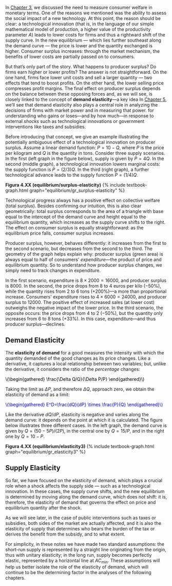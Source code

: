 

In <a href="{{ site.baseurl }}/en/I/2/4">Chapter 3</a>, we discussed the need to measure consumer welfare in monetary terms. One of the reasons we mentioned was the ability to assess the social impact of a new technology. At this point, the reason should be clear: a technological innovation (that is, in the language of our simple mathematical model of production, a higher value of the productivity parameter $A$) leads to lower costs for firms and thus a rightward shift of the supply curve. In the new equilibrium — which lies further southeast along the demand curve — the price is lower and the quantity exchanged is higher. Consumer surplus increases: through the market mechanism, the benefits of lower costs are partially passed on to consumers.

But that’s only part of the story. What happens to producer surplus? Do firms earn higher or lower profits? The answer is not straightforward. On the one hand, firms face lower unit costs and sell a larger quantity — two effects that tend to boost profits. On the other hand, the lower selling price compresses profit margins. The final effect on producer surplus depends on the balance between these opposing forces and, as we will see, is closely linked to the concept of <b>demand elasticity</b>—a key idea
<span class="marginnote">
In <a href="{{ site.baseurl }}/en/II/5">Chapter 5</a>, we’ll see that demand elasticity also plays a central role in analyzing the decisions of firms with market power and in measuring that power.
</span>
for understanding who gains or loses—and by how much—in response to external <i>shocks</i> such as technological innovations or government interventions like taxes and subsidies.

Before introducing that concept, we give an example illustrating the potentially ambiguous effect of a technological innovation on producer surplus. Assume a linear demand function: $P = 10 - Q$, where $P$ is the price per kilogram and $Q$ is the quantity in tons. Consider three supply scenarios. In the first (left graph in the figure below), supply is given by $P = 4Q$. In the second (middle graph), a technological innovation lowers marginal costs: the supply function is $P = (2/3)Q$. In the third (right graph), a further technological advance leads to the supply function $P = (1/4)Q$.

<a id="gr_equilibrium/surplus-elasticity"><strong>Figura 4.XX (equilibrium/surplus-elasticity)</strong></a>
{% include textbook-graph.html graph="equilibrium/gr_surplus-elasticity" %}

Technological progress always has a positive effect on collective welfare (total surplus). Besides confirming our intuition, this is also clear geometrically: total surplus corresponds to the area of a triangle with base equal to the intercept of the demand curve and height equal to the equilibrium quantity, which increases as the supply curve shifts to the right. The effect on consumer surplus is equally straightforward: as the equilibrium price falls, consumer surplus increases.

Producer surplus, however, behaves differently: it increases from the first to the second scenario, but decreases from the second to the third. The geometry of the graph helps explain why: producer surplus (green area) is always equal to half of consumers' <i>expenditure</i>—the product of price and equilibrium quantity. So to understand how producer surplus changes, we simply need to track changes in expenditure.

In the first scenario, expenditure is $8 \times 2000 = 16000$, and producer surplus is $8000$. In the second, the price drops from 8 to 4 euros per kilo (−50%), while the quantity rises from 2 to 6 tons (+200%)—a more than proportional increase. Consumers' expenditure rises to $4 \times 6000 = 24000$, and producer surplus to $12000$. The positive effect of increased sales (at lower cost) outweighs the negative impact of the lower price. In the third scenario, the opposite occurs: the price drops from 4 to 2 (−50%), but the quantity only increases from 6 to 8 tons (+33%). In this case, expenditure—and thus producer surplus—declines.













<h2 id="subsec_elasticity-demand">Demand Elasticity</h2>

The <b>elasticity of demand</b> for a good measures the intensity with which the quantity demanded of the good changes as its price changes. Like a derivative, it captures a local relationship between two variables; but, unlike the derivative, it considers the ratio of the <i>percentage</i> changes:

<p><span style="color: Black;">
\(\begin{gathered}
\frac{\Delta Q/Q}{\Delta P/P}
\end{gathered}\)
</span></p>

Taking the limit as $\Delta P$, and therefore $\Delta Q$, approach zero, we obtain the elasticity of demand as a limit:

<p><span style="color: Blue;">
\(\begin{gathered}
 E^D=\frac{dQ}{dP} \times \frac{P}{Q}
\end{gathered}\)
</span></p>

Like the derivative $dQ/dP$, elasticity is negative and varies along the demand curve: it depends on the point at which it is calculated. The figure below illustrates three different cases. In the left graph, the demand curve is given by $Q=(50-5P)/(2P)$, in the central one by $Q=15/P$, and in the right one by $Q=10-P$.

<a id="gr_equilibrium/elasticity3"><strong>Figura 4.XX (equilibrium/elasticity3)</strong></a>
{% include textbook-graph.html graph="equilibrium/gr_elasticity3" %}




















<h2 id="subsec_elasticity-supply">Supply Elasticity</h2>

So far, we have focused on the elasticity of demand, which plays a crucial role when a shock affects the supply side — such as a technological innovation. In these cases, the supply curve shifts, and the new equilibrium is determined by moving along the demand curve, which does not shift: it is, therefore, the elasticity of demand that governs the effect on price and equilibrium quantity after the shock.

As we will see later, in the case of public interventions such as taxes or subsidies, both sides of the market are actually affected, and it is also the elasticity of supply that determines who bears the burden of the tax or derives the benefit from the subsidy, and to what extent.

For simplicity, in these notes we have made two standard assumptions: the short-run supply is represented by a straight line originating from the origin, thus with unitary elasticity; in the long run, supply becomes perfectly elastic, represented by a horizontal line at $AC_{\text{min}}$. These assumptions will help us better isolate the role of the elasticity of demand, which will continue to be the determining factor in the analyses of the following chapters.




